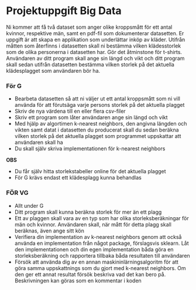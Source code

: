# Projektuppgift Big Data

Ni kommer att få två dataset som anger olike kroppsmått för ett antal kvinnor, respektive män, samt en pdf-fil som dokumenterar datasetten.
Er uppgift är att skapa en applikation som underlättar inköp av kläder.
Utifrån måtten som återfinns i datasetten skall ni bestämma vilken klädesstorlek som de olika personerna i datasetten har. Gör det åtminstone för t-shirts. Användaren av ditt program skall ange sin längd och vikt och ditt program skall sedan utifrån datasetten bestämma vilken storlek på det aktuella klädesplagget som användaren bör ha.

### För G
- Bearbeta datasetten så att ni väljer ut ett antal kroppsmått som ni vill använda för att förutsäga varje persons storlek på det aktuella plagget
- Skriv de nya värdena till en eller flera csv-filer
- Skriv ett program som låter användaren ange sin längd och vikt
- Med hjälp av algortimen k-nearest neighbors, den angivna längden och vikten samt datat i datasetten du producerat skall du sedan beräkna vilken storlek på det aktuella plagget som programmet uppskattar att användaren skall ha
- Du skall själv skriva implementationen för k-nearest neighbors
  
**OBS**
- Du får själv hitta storlekstabeller online för det aktuella plagget
- För G krävs endast ett klädesplagg kunna behandlas

### FÖR VG
- Allt under G
- Ditt program skall kunna beräkna storlek för mer än ett plagg
- Ett av plaggen skall vara av en typ som har olika storleksberäkningar för män och kvinnor. Användaren skall, när mått för detta plagg skall beräknas, även ange sitt kön
- Verifiera din implementation av k-nearest neighbors genom att också använda en implementation från något package, förslagsvis sklearn. Låt den implementationen och din egen implementation båda göra en storleksberäkning och rapportera tillbaka båda resultaten till användaren
- Försök att använda dig av en annan maskininlärningsalgoritm för att göra samma uppskattnings som du gjort med k-nearest neighbors. Om den ger ett annat resultat försök beskriva vad det kan bero på. Beskrivningen kan göras som en kommentar i koden
